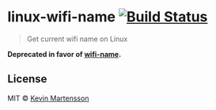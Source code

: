 # linux-wifi-name [![Build Status](https://travis-ci.org/kevva/linux-wifi-name.svg?branch=master)](https://travis-ci.org/kevva/linux-wifi-name)

> Get current wifi name on Linux

**Deprecated in favor of [wifi-name](https://github.com/kevva/wifi-name).**


## License

MIT © [Kevin Martensson](http://github.com/kevva)
